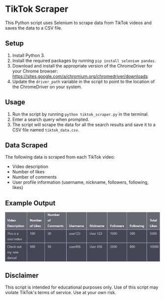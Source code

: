 # TikTok Scraper

This Python script uses Selenium to scrape data from TikTok videos and saves the data to a CSV file.

## Setup

1. Install Python 3.
2. Install the required packages by running `pip install selenium pandas`.
3. Download and install the appropriate version of the ChromeDriver for your Chrome browser: https://sites.google.com/a/chromium.org/chromedriver/downloads
4. Update the `driver_path` variable in the script to point to the location of the ChromeDriver on your system.

## Usage

1. Run the script by running `python tiktok_scraper.py` in the terminal.
2. Enter a search query when prompted.
3. The script will scrape the data for all the search results and save it to a CSV file named `tiktok_data.csv`.

## Data Scraped

The following data is scraped from each TikTok video:
- Video description
- Number of likes
- Number of comments
- User profile information (username, nickname, followers, following, likes)

## Example Output
![Alt Text](output.png)


## Disclaimer

This script is intended for educational purposes only. Use of this script may violate TikTok's terms of service. Use at your own risk.
